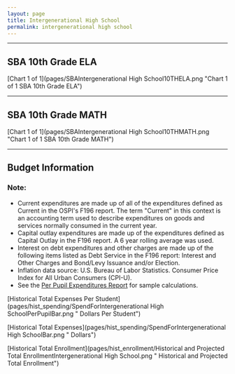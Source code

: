 ```yaml
---
layout: page
title: Intergenerational High School
permalink: intergenerational high school
---
```




___

## SBA 10th Grade ELA

[Chart 1 of 1](pages/SBAIntergenerational High School10THELA.png "Chart 1 of 1 SBA 10th Grade ELA")


___

## SBA 10th Grade MATH

[Chart 1 of 1](pages/SBAIntergenerational High School10THMATH.png "Chart 1 of 1 SBA 10th Grade MATH")


___

## Budget Information
### Note:
- Current expenditures are made up of all of the expenditures defined as Current in the OSPI's F196 report. The term "Current" in this context is an accounting term used to describe expenditures on goods and services normally consumed in the current year.
- Capital outlay expenditures are made up of the expenditures defined as Capital Outlay in the F196 report. A 6 year rolling average was used.
- Interest on debt expenditures and other charges are made up of the following items listed as Debt Service in the F196 report: Interest and Other Charges and Bond/Levy Issuance and/or Election.
- Inflation data source: U.S. Bureau of Labor Statistics. Consumer Price Index for All Urban Consumers (CPI-U).
- See the [Per Pupil Expenditures Report](report_expenditures) for sample calculations.

[Historical Total Expenses Per Student](pages/hist_spending/SpendForIntergenerational High SchoolPerPupilBar.png " Dollars Per Student")

[Historical Total Expenses](pages/hist_spending/SpendForIntergenerational High SchoolBar.png " Dollars")

[Historical Total Enrollment](pages/hist_enrollment/Historical and Projected Total EnrollmentIntergenerational High School.png " Historical and Projected Total Enrollment")

